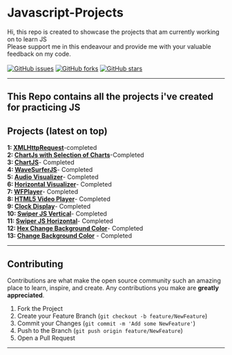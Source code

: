 # Javascript-Projects
  Hi, this repo is created to showcase the projects that  am currently working on to learn JS
<br>
Please support me in this endeavour and provide me with your valuable feedback on my code.
  <br>
&nbsp;&nbsp;&nbsp;&nbsp;&nbsp;&nbsp;&nbsp;&nbsp;&nbsp;&nbsp;&nbsp;&nbsp;&nbsp;&nbsp;&nbsp;&nbsp;&nbsp;&nbsp;&nbsp;&nbsp;
<br>
[![GitHub issues](https://img.shields.io/github/issues/Lovish-Chhabra/Javascript-Projects)](https://github.com/Lovish-Chhabra/Javascript-Projects/issues)
[![GitHub forks](https://img.shields.io/github/forks/Lovish-Chhabra/Javascript-Projects)](https://github.com/Lovish-Chhabra/Javascript-Projects/network)
[![GitHub stars](https://img.shields.io/github/stars/Lovish-Chhabra/Javascript-Projects)](https://github.com/Lovish-Chhabra/Javascript-Projects/stargazers)
<!-- [![Generic badge](https://img.shields.io/badge/language-c%2B%2B-yellowgreen?style=for-the-badge&logo=c%2B%2B)](GithubBadgeShields) -->

---

This Repo contains all the projects i've created for practicing JS
---

## Projects (latest on top)

**1:  [XMLHttpRequest](./XMLHTTPREQUEST)**-completed<br>
**2:  [ChartJs with Selection of Charts](./chartjs_with_selector)**-Completed<br>
**3:  [ChartJS](./chartjs)**- Completed<br>
**4:  [WaveSurferJS](./WavesurferJS)**- Completed<br>
**5:  [Audio Visualizer](./audio_visualizer)**- Completed<br>
**6:  [Horizontal Visualizer](./Horizontal_visualizer)**- Completed<br>
**7:  [WFPlayer](./WF%20Player)**- Completed<br>
**8:  [HTML5 Video Player](./HTML5%20VIDEO%20PLAYER)**- Completed<br>
**9:  [Clock Display](./JS%20Clock)**- Completed<br>
**10:  [Swiper JS Vertical](./Swiper%20JS%20Vertical)**- Completed<br>
**11:  [Swiper JS Horizontal](./Swiper%20JS%20Horizontal)**- Completed<br>
**12:  [Hex Change Background Color](./change%20background%20color%20using%20hex)**- Completed<br>
**13:  [Change Background Color](./change%20background%20color)** - Completed <br> 


---

## Contributing

Contributions are what make the open source community such an amazing place to learn, inspire, and create. Any contributions you make are **greatly appreciated**.

1. Fork the Project
2. Create your Feature Branch (`git checkout -b feature/NewFeature`)
3. Commit your Changes (`git commit -m 'Add some NewFeature'`)
4. Push to the Branch (`git push origin feature/NewFeature`)
5. Open a Pull Request

---


